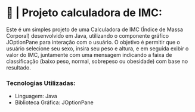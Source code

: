 # 📏 | Projeto calculadora de IMC:
Este é um simples projeto de uma Calculadora de IMC (Índice de Massa Corporal) desenvolvido em Java, utilizando o componente gráfico JOptionPane para interação com o usuário. O objetivo é permitir que o usuário selecione seu sexo, insira seu peso e altura, e em seguida exibir o valor do IMC, juntamente com uma mensagem indicando a faixa de classificação (baixo peso, normal, sobrepeso ou obesidade) com base no resultado.

### Tecnologias Utilizadas:
- Linguagem: Java
- Biblioteca Gráfica: JOptionPane
